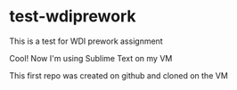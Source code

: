 test-wdiprework
===============

This is a test for WDI prework assignment

Cool! Now I'm using Sublime Text on my VM

This first repo was created on github and cloned on the VM

